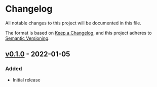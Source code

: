 # Changelog

All notable changes to this project will be documented in this file.

The format is based on [Keep a Changelog](https://keepachangelog.com/en/1.0.0/),
and this project adheres to [Semantic Versioning](https://semver.org/spec/v2.0.0.html).

## [v0.1.0] - 2022-01-05

### Added

- Initial release

[v0.1.0]: https://github.com/Tuetuopay/tourniquet/releases/tag/tonic-v0.1.0
